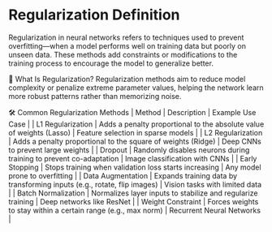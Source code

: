 # Regularization Definition

Regularization in neural networks refers to techniques used to prevent overfitting—when a model performs well on training data but poorly on unseen data. These methods add constraints or modifications to the training process to encourage the model to generalize better.

🧠 What Is Regularization?
Regularization methods aim to reduce model complexity or penalize extreme parameter values, helping the network learn more robust patterns rather than memorizing noise.

🛠️ Common Regularization Methods
| Method | Description | Example Use Case |
| L1 Regularization | Adds a penalty proportional to the absolute value of weights (Lasso) | Feature selection in sparse models |
| L2 Regularization | Adds a penalty proportional to the square of weights (Ridge) | Deep CNNs to prevent large weights |
| Dropout | Randomly disables neurons during training to prevent co-adaptation | Image classification with CNNs |
| Early Stopping | Stops training when validation loss starts increasing | Any model prone to overfitting |
| Data Augmentation | Expands training data by transforming inputs (e.g., rotate, flip images) | Vision tasks with limited data |
| Batch Normalization | Normalizes layer inputs to stabilize and regularize training | Deep networks like ResNet |
| Weight Constraint | Forces weights to stay within a certain range (e.g., max norm) | Recurrent Neural Networks |
